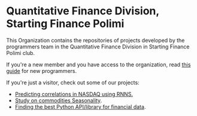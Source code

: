 # Quantitative Finance Division, Starting Finance Polimi

This Organization contains the repositories of projects developed by the programmers team in the Quantitative Finance Division in Starting Finance Polimi club. 

If you're a new member and you have access to the organization, read [this guide]([https://github.com/quantfin-sfpolimi/.github/blob/main/programmers_guidelines.md](https://github.com/quantfin-sfpolimi/programmers_guidelines/tree/main)) for new programmers.

If you're just a visitor, check out some of our projects: 
- [Predicting correlations in NASDAQ using RNNS.](https://github.com/quantfin-sfpolimi/nasdaq_rnn)
- [Study on commodities Seasonality](https://github.com/quantfin-sfpolimi/commodities_seasonality).
- [Finding the best Python API/library for financial data](https://github.com/quantfin-sfpolimi/libraries_profiling).
